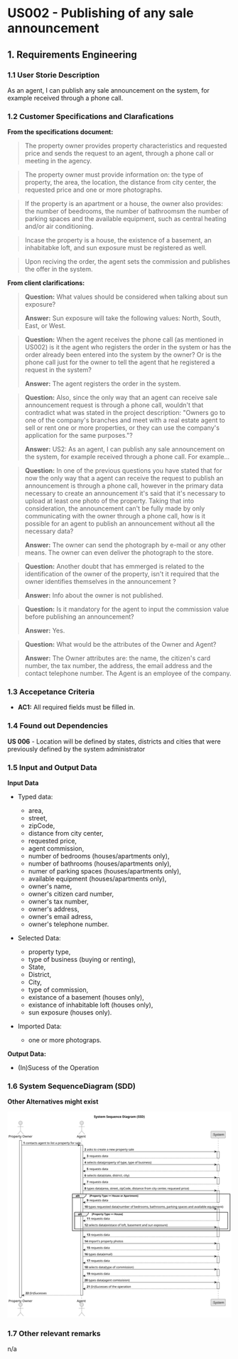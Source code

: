 # US002 - Publishing of any sale announcement

## 1. Requirements Engineering


### 1.1 User Storie Description


As an agent, I can publish any sale announcement on the system, for example received through a phone call.



### 1.2 Customer Specifications and Clarafications

**From the specifications document:**

> The property owner provides property characteristics and requested price and sends the request to an agent, through a phone call or meeting in the agency.

> The property owner must provide information on: the type of property, the area, the location, the distance from city center, the requested price and one or more photographs.

> If the property is an apartment or a house, the owner also provides: the number of beedrooms, the number of bathroomsm the number of parking spaces and the available equipment, such as central heating and/or air conditioning.
 
> Incase the property is a house, the existence of a basement, an inhabitabke loft, and sun exposure must be registered as well.

> Upon reciving the order, the agent sets the commission and publishes the offer in the system.



**From client clarifications:**


> **Question:** What values should be considered when talking about sun exposure?
> 
> **Answer:** Sun exposure will take the following values: North, South, East, or West.

> **Question:** When the agent receives the phone call (as mentioned in US002) is it the agent who registers the order in the system or has the order already been entered into the system by the owner? Or is the phone call just for the owner to tell the agent that he registered a request in the system?
> 
> **Answer:** The agent registers the order in the system.

> **Question:** Also, since the only way that an agent can receive sale announcement request is through a phone call, wouldn't that contradict what was stated in the project description: "Owners go to one of the company's branches and meet with a real estate agent to sell or rent one or more properties, or they can use the company's application for the same purposes."?
> 
> **Answer:** US2: As an agent, I can publish any sale announcement on the system, for example received through a phone call. For example...

> **Question:** In one of the previous questions you have stated that for now the only way that a agent can receive the request to publish an announcement is through a phone call, however in the primary data necessary to create an announcement it's said that it's necessary to upload at least one photo of the property. Taking that into consideration, the announcement can't be fully made by only communicating with the owner through a phone call, how is it possible for an agent to publish an announcement without all the necessary data?
> 
> **Answer:** The owner can send the photograph by e-mail or any other means. The owner can even deliver the photograph to the store.

> **Question:** Another doubt that has emmerged is related to the identification of the owner of the property, isn't it required that the owner identifies themselves in the announcement ?
> 
> **Answer:** Info about the owner is not published.

> **Question:** Is it mandatory for the agent to input the commission value before publishing an announcement?
> 
> **Answer:** Yes.

> **Question:** What would be the attributes of the Owner and Agent?
>
> **Answer:** The Owner attributes are: the name, the citizen's card number, the tax number, the address, the email address and the contact
telephone number. The Agent is an employee of the company.




### 1.3 Accepetance Criteria

* **AC1:** All required fields must be filled in.



### 1.4 Found out Dependencies

**US 006** - Location will be defined by states, districts and cities that were previously defined by the system administrator 


### 1.5 Input and Output Data

**Input Data**

* Typed data:
  * area, 
  * street,
  * zipCode,
  * distance from city center,
  * requested price,
  * agent commission,
  * number of bedrooms (houses/apartments only),
  * number of bathrooms (houses/apartments only),
  * numer of parking spaces (houses/apartments only),
  * available equipment (houses/apartments only),
  * owner's name,
  * owner's citizen card number, 
  * owner's tax number,
  * owner's address,
  * owner's email adress,
  * owner's telephone number.


* Selected Data:
  * property type,
  * type of business (buying or renting),
  * State, 
  * District,
  * City,
  * type of commission,
  * existance of a basement (houses only),
  * existance of inhabitable loft (houses only),
  * sun exposure (houses only).


* Imported Data:
  * one or more photograps.


**Output Data:**

* (In)Sucess of the Operation

### 1.6 System SequenceDiagram (SDD)

**Other Alternatives might exist**


![System Sequence Diagram - Alternative one](svg/us002%20-%20Sequence%20Diagram%20-%20Alternative%20One-System_Sequence_Diagram__SSD_.svg)


### 1.7 Other relevant remarks

n/a